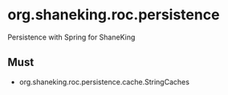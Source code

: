 # org.shaneking.roc.persistence

Persistence with Spring for ShaneKing

## Must

- org.shaneking.roc.persistence.cache.StringCaches

